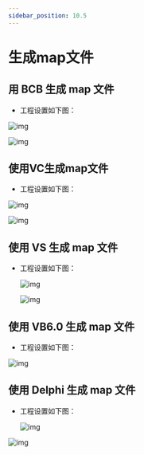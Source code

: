 ```yaml
---
sidebar_position: 10.5
---
```


# 生成map文件

## 用 BCB 生成 map 文件

- 工程设置如下图：

![img](生成map文件.assets/BCB.png)



![img](生成map文件.assets/BCB2.png)

## 使用VC生成map文件

- 工程设置如下图：

![img](生成map文件.assets/VC.png)

![img](生成map文件.assets/VC2.png)

## 使用 VS 生成 map 文件

- 工程设置如下图：

  ![img](生成map文件.assets/VS.png)

  

  ![img](生成map文件.assets/VS2.png)

## 使用 VB6.0 生成 map 文件

- 工程设置如下图：

![img](生成map文件.assets/VB.png)

## 使用 Delphi 生成 map 文件

- 工程设置如下图：

  ![img](生成map文件.assets/delphi.png)



![img](生成map文件.assets/delphi2.png)